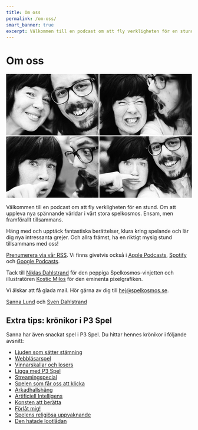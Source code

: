 ```yaml
---
title: Om oss
permalink: /om-oss/
smart_banner: true
excerpt: Välkommen till en podcast om att fly verkligheten för en stund. Om att uppleva nya spännande världar i vårt stora spelkosmos. Både ensam, men framförallt tillsammans.
---
```


# Om oss

<img src="/images/sannasven.jpg" alt="Sanna och Sven">

Välkommen till en podcast om att fly verkligheten för en stund. Om att uppleva nya spännande världar i vårt stora spelkosmos. Ensam, men framförallt tillsammans.

Häng med och upptäck fantastiska berättelser, klura kring spelande och lär dig nya intressanta grejer. Och allra främst, ha en riktigt mysig stund tillsammans med oss!

[Prenumerera via vår RSS][5]. Vi finns givetvis också i [Apple Podcasts][6], [Spotify][19] och [Google Podcasts][20].

Tack till [Niklas Dahlstrand][4] för den peppiga Spelkosmos-vinjetten och illustratören [Kostic Milos][3] för den eminenta pixelgrafiken.

Vi älskar att få glada mail. Hör gärna av dig till <hej@spelkosmos.se>.

[Sanna Lund][1] och [Sven Dahlstrand][2]

## Extra tips: krönikor i P3 Spel

Sanna har även snackat spel i  P3 Spel. Du hittar hennes krönikor i följande avsnitt:

* [Ljuden som sätter stämning][7]
* [Webbläsarspel][8]
* [Vinnarskallar och losers][9]
* [Ligga med P3 Spel][10]
* [Streamingspecial][11]
* [Spelen som får oss att klicka][12]
* [Arkadhallshäng][13]
* [Artificiell Intelligens][14]
* [Konsten att berätta][15]
* [Förlåt mig!][16]
* [Spelens religiösa uppvaknande][17]
* [Den hatade lootlådan][18]

[1]: https://sannalund.se
[2]: https://dahlstrand.net
[3]: https://www.fiverr.com/harveydentmd
[4]: https://soundcloud.com/chetreo
[5]: /alla-episoder.rss
[6]: https://itunes.apple.com/se/podcast/spelkosmos/id1074034373
[7]: http://sverigesradio.se/sida/avsnitt/837129?programid=4090
[8]: http://sverigesradio.se/sida/avsnitt/849297?programid=4090
[9]: http://sverigesradio.se/sida/avsnitt/859015?programid=4090
[10]: http://sverigesradio.se/sida/avsnitt/869315?programid=4090
[11]: http://sverigesradio.se/sida/avsnitt/877974?programid=4090
[12]: http://sverigesradio.se/sida/avsnitt/887952?programid=4090
[13]: http://sverigesradio.se/sida/avsnitt/900538?programid=4090
[14]: http://sverigesradio.se/sida/avsnitt/947661?programid=4090
[15]: http://sverigesradio.se/sida/avsnitt/961034?programid=4090
[16]: http://sverigesradio.se/sida/avsnitt/967486?programid=4090
[17]: http://sverigesradio.se/sida/avsnitt/977927?programid=4090
[18]: http://sverigesradio.se/sida/avsnitt/987381?programid=4090
[19]: https://open.spotify.com/show/1eWqU6UecnLF0B2CXUKmAl?si=spZZj9uHS-elUtqk5zNpLA
[20]: https://podcasts.google.com/?feed=aHR0cHM6Ly9zcGVsa29zbW9zLnNlL2FsbGEtZXBpc29kZXIucnNz&ved=0CAAQ4aUDahcKEwjw36jq8pvnAhUAAAAAHQAAAAAQAQ
